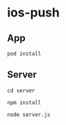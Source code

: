 # ios-push

## App
```pod install```

## Server
```cd server```

```npm install```

```node server.js```
